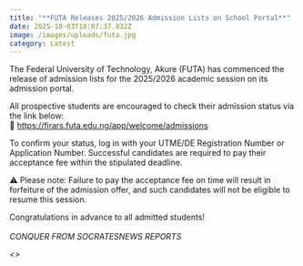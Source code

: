 ```yaml
---
title: "**FUTA Releases 2025/2026 Admission Lists on School Portal**"
date: 2025-10-03T18:07:37.832Z
image: /images/uploads/futa.jpg
category: Latest
---
```

The Federal University of Technology, Akure (FUTA) has commenced the release of admission lists for the 2025/2026 academic session on its admission portal.

All prospective students are encouraged to check their admission status via the link below:\
🔗 <https://firars.futa.edu.ng/app/welcome/admissions>

To confirm your status, log in with your UTME/DE Registration Number or Application Number. Successful candidates are required to pay their acceptance fee within the stipulated deadline.

⚠️ Please note: Failure to pay the acceptance fee on time will result in forfeiture of the admission offer, and such candidates will not be eligible to resume this session.

Congratulations in advance to all admitted students! \
\
*C﻿ONQUER FROM SOCRATESNEWS REPORTS*


*<﻿>*